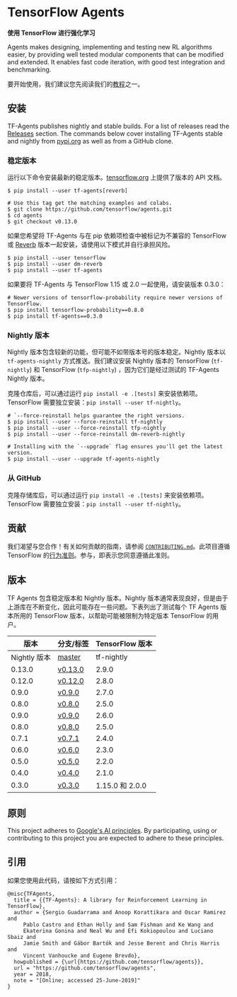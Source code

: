 # TensorFlow Agents

**使用 TensorFlow 进行强化学习**

Agents makes designing, implementing and testing new RL algorithms easier, by providing well tested modular components that can be modified and extended. It enables fast code iteration, with good test integration and benchmarking.

要开始使用，我们建议您先阅读我们的[教程](/tutorials)之一。

## 安装

TF-Agents publishes nightly and stable builds. For a list of releases read the <a href="#Releases">Releases</a> section. The commands below cover installing TF-Agents stable and nightly from [pypi.org](https://pypi.org) as well as from a GitHub clone.

### 稳定版本

运行以下命令安装最新的稳定版本。[tensorflow.org](https://www.tensorflow.org/agents/api_docs/python/tf_agents) 上提供了版本的 API 文档。

```shell
$ pip install --user tf-agents[reverb]

# Use this tag get the matching examples and colabs.
$ git clone https://github.com/tensorflow/agents.git
$ cd agents
$ git checkout v0.13.0
```

如果您希望将 TF-Agents 与在 pip 依赖项检查中被标记为不兼容的 TensorFlow 或 [Reverb](https://github.com/deepmind/reverb) 版本一起安装，请使用以下模式并自行承担风险。

```shell
$ pip install --user tensorflow
$ pip install --user dm-reverb
$ pip install --user tf-agents
```

如果要将 TF-Agents 与 TensorFlow 1.15 或 2.0 一起使用，请安装版本 0.3.0：

```shell
# Newer versions of tensorflow-probability require newer versions of TensorFlow.
$ pip install tensorflow-probability==0.8.0
$ pip install tf-agents==0.3.0
```

### Nightly 版本

Nightly 版本包含较新的功能，但可能不如带版本号的版本稳定。Nightly 版本以 `tf-agents-nightly` 方式推送。我们建议安装 Nightly 版本的 TensorFlow (`tf-nightly`) 和 TensorFlow (`tfp-nightly`) ，因为它们是经过测试的 TF-Agents Nightly 版本。

克隆仓库后，可以通过运行 `pip install -e .[tests]` 来安装依赖项。TensorFlow 需要独立安装：`pip install --user tf-nightly`。

```shell
# `--force-reinstall helps guarantee the right versions.
$ pip install --user --force-reinstall tf-nightly
$ pip install --user --force-reinstall tfp-nightly
$ pip install --user --force-reinstall dm-reverb-nightly

# Installing with the `--upgrade` flag ensures you'll get the latest version.
$ pip install --user --upgrade tf-agents-nightly
```

### 从 GitHub

克隆存储库后，可以通过运行 `pip install -e .[tests]` 来安装依赖项。TensorFlow 需要独立安装：`pip install --user tf-nightly`。

<a id="Contributing"></a>

## 贡献

我们渴望与您合作！有关如何贡献的指南，请参阅 [`CONTRIBUTING.md`](https://github.com/tensorflow/agents/blob/master/CONTRIBUTING.md)。此项目遵循 TensorFlow 的[行为准则](https://github.com/tensorflow/agents/blob/master/CODE_OF_CONDUCT.md)。参与，即表示您同意遵循此准则。

<a id="Releases"></a>

## 版本

TF Agents 包含稳定版本和 Nightly 版本。Nightly 版本通常表现良好，但是由于上游库在不断变化，因此可能存在一些问题。下表列出了测试每个 TF Agents 版本所用的 TensorFlow 版本，以帮助可能被限制为特定版本 TensorFlow 的用户。

版本 | 分支/标签 | TensorFlow 版本
--- | --- | ---
Nightly 版本 | [master](https://github.com/tensorflow/agents) | tf-nightly
0.13.0 | [v0.13.0](https://github.com/tensorflow/agents/tree/v0.13.0) | 2.9.0
0.12.0 | [v0.12.0](https://github.com/tensorflow/agents/tree/v0.12.0) | 2.8.0
0.9.0 | [v0.9.0](https://github.com/tensorflow/agents/tree/v0.9.0) | 2.7.0
0.8.0 | [v0.8.0](https://github.com/tensorflow/agents/tree/v0.8.0) | 2.5.0
0.9.0 | [v0.9.0](https://github.com/tensorflow/agents/tree/v0.9.0) | 2.6.0
0.8.0 | [v0.8.0](https://github.com/tensorflow/agents/tree/v0.8.0) | 2.5.0
0.7.1 | [v0.7.1](https://github.com/tensorflow/agents/tree/v0.7.1) | 2.4.0
0.6.0 | [v0.6.0](https://github.com/tensorflow/agents/tree/v0.6.0) | 2.3.0
0.5.0 | [v0.5.0](https://github.com/tensorflow/agents/tree/v0.5.0) | 2.2.0
0.4.0 | [v0.4.0](https://github.com/tensorflow/agents/tree/v0.4.0) | 2.1.0
0.3.0 | [v0.3.0](https://github.com/tensorflow/agents/tree/v0.3.0) | 1.15.0 和 2.0.0

<a id="Principles"></a>

## 原则

This project adheres to [Google's AI principles](https://github.com/tensorflow/agents/blob/master/PRINCIPLES.md). By participating, using or contributing to this project you are expected to adhere to these principles.

<a id="Citation"></a>

## 引用

如果您使用此代码，请按如下方式引用：

```
@misc{TFAgents,
  title = {{TF-Agents}: A library for Reinforcement Learning in TensorFlow},
  author = {Sergio Guadarrama and Anoop Korattikara and Oscar Ramirez and
     Pablo Castro and Ethan Holly and Sam Fishman and Ke Wang and
     Ekaterina Gonina and Neal Wu and Efi Kokiopoulou and Luciano Sbaiz and
     Jamie Smith and Gábor Bartók and Jesse Berent and Chris Harris and
     Vincent Vanhoucke and Eugene Brevdo},
  howpublished = {\url{https://github.com/tensorflow/agents}},
  url = "https://github.com/tensorflow/agents",
  year = 2018,
  note = "[Online; accessed 25-June-2019]"
}
```
